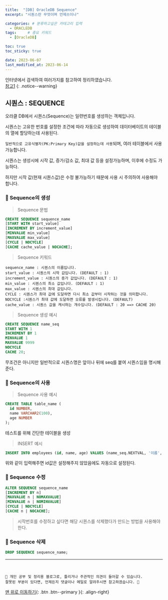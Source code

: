 ```yaml
---
title:  "[DB] OracleDB Sequence"  
excerpt: "시퀀스란 무엇이며 언제쓰이나"

categories: # 분류하고싶은 카테고리 입력
  - ORACLEDB
tags:     # 중요 키워드
  - [OracleDB]

toc: true
toc_sticky: true

date: 2023-06-07
last_modified_at: 2023-06-14
---
```



인터넷에서 검색하여 여러가지를 참고하여 정리하였습니다.    
[참고1](https://mine-it-record.tistory.com/61)
{: .notice--warning}


## 시퀀스 : SEQUENCE

오라클 DB에서 시퀀스(Sequence)는 일련번호를 생성하는 객체입니다. 

시퀀스는 고유한 번호를 설정한 조건에 따라 자동으로 생성하여 데이터베이트의 테이블의 열에 할당하는데 사용된다.

`일반적으로 고유식별자(PK:Primary Key)값을 설정하는데 사용`되며, 여러 테이블에서 사용가능합니다. 

시퀀스는 생성시에 시작 값, 증가/감소 값, 최대 값 등을 설정가능하며, 이후에 수정도 가능하다.

하지만 시작 값(현재 시퀀스값)은 수정 불가능하기 때문에 사용 시 주의하여 사용해야 합니다. 



### 🔹 Sequence의 생성 

> Sequence 문법

```sql 
CREATE SEQUENCE sequence_name
[START WITH start_value]
[INCREMENT BY increment_value]
[MINVALUE min_value]
[MAXVALUE max_value]
[CYCLE | NOCYCLE]
[CACHE cache_value | NOCACHE];
```

> Sequence 키워드

```
sequence_name : 시퀀스의 이름입니다.
start_value : 시퀀스의 시작 값입니다. (DEFAULT : 1)
increment_value : 시퀀스의 증가 값입니다. (DEFAULT : 1)
min_value : 시퀀스의 최소 값입니다. (DEFAULT : 1)
max_value : 시퀀스의 최대 값입니다.
CYCLE : 시퀀스가 최대 값에 도달하면 다시 최소 값부터 시작하는 것을 의미합니다.
NOCYCLE :시퀀스가 최대 값에 도달하면 오류를 발생시킵니다. (DEFAULT)
cache_value : 시퀀스 값을 캐시하는 개수입니다. (DEFAULT : 20 ==> CACHE 20)
```

> Sequence 생성 예시

```sql 
CREATE SEQUENCE name_seq
START WITH 1
INCREMENT BY 1
MINVALUE 1
MAXVALUE 9999
NOCYCLE
CACHE 20;
```

무조건은 아니지만 일반적으로 시퀀스명은 앞이나 뒤에 seq를 붙여 시퀀스임을 명시해준다. 

### 🔹 Sequence의 사용

> Sequence 사용 예시

```sql
CREATE TABLE table_name (
  id NUMBER,
  name VARCHAR2(100),
  age NUMBER
);
```

테스트를 위해 간단한 테이블을 생성

> INSERT 예시

```sql 
INSERT INTO employees (id, name, age) VALUES (name_seq.NEXTVAL, '이름', 30);
```

위와 같이 입력해주면 id값은 설정해주지 않았음에도 자동으로 설정된다.


### 🔹 Sequence 수정

```sql 
ALTER SEQUENCE sequence_name
[INCREMENT BY n]
[MAXVALUE n | NOMAXVALUE]
[MINVALUE n | NOMINVALUE]
[CYCLE | NOCYCLE]
[CACHE n | NOCACHE];
```

> 시작번호를 수정하고 싶다면 해당 시퀀스를 삭제했다가 만드는 방법을 사용해야 한다. 


### 🔹 Sequence 삭제

```sql 
DROP SEQUENCE sequence_name;
```



***
<br>
    
    📢 개인 공부 및 정리용 블로그로, 틀리거나 주관적인 의견이 들어갈 수 있습니다.
    잘못된 부분이 있다면, 언제든지 댓글이나 메일로 알려주시면 참고하겠습니다. 🔔

[맨 위로 이동하기](#){: .btn .btn--primary }{: .align-right}